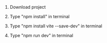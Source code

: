 1. Download project

2. Type "npm install" in terminal

3. Type "npm install vite --save-dev" in terminal

4. Type "npm run dev" in terminal 
